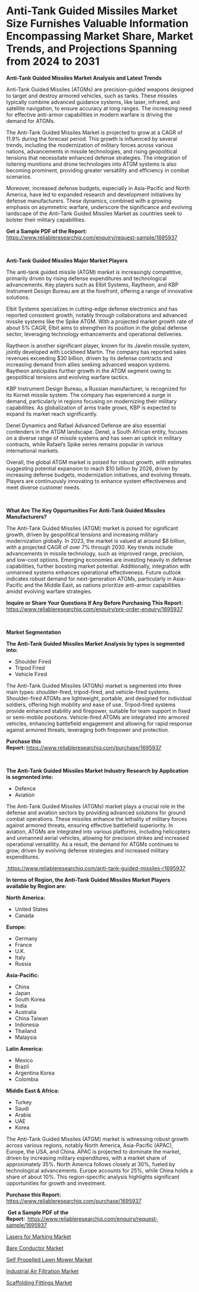 <p><h1>Anti-Tank Guided Missiles Market Size Furnishes Valuable Information Encompassing Market Share, Market Trends, and Projections Spanning from 2024 to 2031</h1></p><p><strong>Anti-Tank Guided Missiles Market Analysis and Latest Trends</strong></p>
<p><p>Anti-Tank Guided Missiles (ATGMs) are precision-guided weapons designed to target and destroy armored vehicles, such as tanks. These missiles typically combine advanced guidance systems, like laser, infrared, and satellite navigation, to ensure accuracy at long ranges. The increasing need for effective anti-armor capabilities in modern warfare is driving the demand for ATGMs.</p><p>The Anti-Tank Guided Missiles Market is projected to grow at a CAGR of 11.9% during the forecast period. This growth is influenced by several trends, including the modernization of military forces across various nations, advancements in missile technologies, and rising geopolitical tensions that necessitate enhanced defense strategies. The integration of loitering munitions and drone technologies into ATGM systems is also becoming prominent, providing greater versatility and efficiency in combat scenarios. </p><p>Moreover, increased defense budgets, especially in Asia-Pacific and North America, have led to expanded research and development initiatives by defense manufacturers. These dynamics, combined with a growing emphasis on asymmetric warfare, underscore the significance and evolving landscape of the Anti-Tank Guided Missiles Market as countries seek to bolster their military capabilities.</p></p>
<p><strong>Get a Sample PDF of the Report:&nbsp;</strong> <a href="https://www.reliableresearchiq.com/enquiry/request-sample/1695937?utm_campaign=1769&utm_medium=2&utm_source=Github&utm_content=ia&utm_term=19102024&utm_id=anti-tank-guided-missiles">https://www.reliableresearchiq.com/enquiry/request-sample/1695937</a></p>
<p>&nbsp;</p>
<p><strong>Anti-Tank Guided Missiles Major Market Players</strong></p>
<p><p>The anti-tank guided missile (ATGM) market is increasingly competitive, primarily driven by rising defense expenditures and technological advancements. Key players such as Elbit Systems, Raytheon, and KBP Instrument Design Bureau are at the forefront, offering a range of innovative solutions.</p><p>Elbit Systems specializes in cutting-edge defense electronics and has reported consistent growth, notably through collaborations and advanced missile systems like the Spike ATGM. With a projected market growth rate of about 5% CAGR, Elbit aims to strengthen its position in the global defense sector, leveraging technology enhancements and operational deliveries.</p><p>Raytheon is another significant player, known for its Javelin missile system, jointly developed with Lockheed Martin. The company has reported sales revenues exceeding $30 billion, driven by its defense contracts and increasing demand from allies seeking advanced weapon systems. Raytheon anticipates further growth in the ATGM segment owing to geopolitical tensions and evolving warfare tactics.</p><p>KBP Instrument Design Bureau, a Russian manufacturer, is recognized for its Kornet missile system. The company has experienced a surge in demand, particularly in regions focusing on modernizing their military capabilities. As globalization of arms trade grows, KBP is expected to expand its market reach significantly.</p><p>Denel Dynamics and Rafael Advanced Defense are also essential contenders in the ATGM landscape. Denel, a South African entity, focuses on a diverse range of missile systems and has seen an uptick in military contracts, while Rafael’s Spike series remains popular in various international markets.</p><p>Overall, the global ATGM market is poised for robust growth, with estimates suggesting potential expansion to reach $10 billion by 2026, driven by increasing defense budgets, modernization initiatives, and evolving threats. Players are continuously innovating to enhance system effectiveness and meet diverse customer needs.</p></p>
<p>&nbsp;</p>
<p><strong>What Are The Key Opportunities For Anti-Tank Guided Missiles Manufacturers?</strong></p>
<p><p>The Anti-Tank Guided Missiles (ATGM) market is poised for significant growth, driven by geopolitical tensions and increasing military modernization globally. In 2023, the market is valued at around $8 billion, with a projected CAGR of over 7% through 2030. Key trends include advancements in missile technology, such as improved range, precision, and low-cost options. Emerging economies are investing heavily in defense capabilities, further boosting market potential. Additionally, integration with unmanned systems enhances operational effectiveness. Future outlook indicates robust demand for next-generation ATGMs, particularly in Asia-Pacific and the Middle East, as nations prioritize anti-armor capabilities amidst evolving warfare strategies.</p></p>
<p><strong>Inquire or Share Your Questions If Any Before Purchasing This Report:</strong> <a href="https://www.reliableresearchiq.com/enquiry/pre-order-enquiry/1695937?utm_campaign=1769&utm_medium=2&utm_source=Github&utm_content=ia&utm_term=19102024&utm_id=anti-tank-guided-missiles">https://www.reliableresearchiq.com/enquiry/pre-order-enquiry/1695937</a></p>
<p>&nbsp;</p>
<p><strong>Market Segmentation</strong></p>
<p><strong>The Anti-Tank Guided Missiles Market Analysis by types is segmented into:</strong></p>
<p><ul><li>Shoulder Fired</li><li>Tripod Fired</li><li>Vehicle Fired</li></ul></p>
<p><p>The Anti-Tank Guided Missiles (ATGMs) market is segmented into three main types: shoulder-fired, tripod-fired, and vehicle-fired systems. Shoulder-fired ATGMs are lightweight, portable, and designed for individual soldiers, offering high mobility and ease of use. Tripod-fired systems provide enhanced stability and firepower, suitable for team support in fixed or semi-mobile positions. Vehicle-fired ATGMs are integrated into armored vehicles, enhancing battlefield engagement and allowing for rapid response against armored threats, leveraging both firepower and protection.</p></p>
<p><strong>Purchase this Report:&nbsp;</strong><a href="https://www.reliableresearchiq.com/purchase/1695937?utm_campaign=1769&utm_medium=2&utm_source=Github&utm_content=ia&utm_term=19102024&utm_id=anti-tank-guided-missiles">https://www.reliableresearchiq.com/purchase/1695937</a></p>
<p>&nbsp;</p>
<p><strong>The Anti-Tank Guided Missiles Market Industry Research by Application is segmented into:</strong></p>
<p><ul><li>Defence</li><li>Aviation</li></ul></p>
<p><p>The Anti-Tank Guided Missiles (ATGMs) market plays a crucial role in the defense and aviation sectors by providing advanced solutions for ground combat operations. These missiles enhance the lethality of military forces against armored threats, ensuring effective battlefield superiority. In aviation, ATGMs are integrated into various platforms, including helicopters and unmanned aerial vehicles, allowing for precision strikes and increased operational versatility. As a result, the demand for ATGMs continues to grow, driven by evolving defense strategies and increased military expenditures.</p></p>
<p><a href="https://www.reliableresearchiq.com/anti-tank-guided-missiles-r1695937?utm_campaign=1769&utm_medium=2&utm_source=Github&utm_content=ia&utm_term=19102024&utm_id=anti-tank-guided-missiles">&nbsp;https://www.reliableresearchiq.com/anti-tank-guided-missiles-r1695937</a></p>
<p><strong>In terms of Region, the Anti-Tank Guided Missiles Market Players available by Region are:</strong></p>
<p>
    <p> <strong> North America: </strong>
        <ul>
            <li>United States</li>
            <li>Canada</li>
        </ul>
        </p> 
    <p> <strong> Europe: </strong>
        <ul>
            <li>Germany</li>
            <li>France</li>
            <li>U.K.</li>
            <li>Italy</li>
            <li>Russia</li>
        </ul>
        </p> 
    <p> <strong> Asia-Pacific: </strong>
        <ul>
            <li>China</li>
            <li>Japan</li>
            <li>South Korea</li>
            <li>India</li>
            <li>Australia</li>
            <li>China Taiwan</li>
            <li>Indonesia</li>
            <li>Thailand</li>
            <li>Malaysia</li>
        </ul>
        </p> 
    <p> <strong> Latin America: </strong>
        <ul>
            <li>Mexico</li>
            <li>Brazil</li>
            <li>Argentina Korea</li>
            <li>Colombia</li>
        </ul>
        </p> 
    <p> <strong> Middle East & Africa: </strong>
        <ul>
            <li>Turkey</li>
            <li>Saudi</li>
            <li>Arabia</li>
            <li>UAE</li>
            <li>Korea</li>
        </ul>
    </p>
    </p>
<p><p>The Anti-Tank Guided Missiles (ATGM) market is witnessing robust growth across various regions, notably North America, Asia-Pacific (APAC), Europe, the USA, and China. APAC is projected to dominate the market, driven by increasing military expenditures, with a market share of approximately 35%. North America follows closely at 30%, fueled by technological advancements. Europe accounts for 25%, while China holds a share of about 10%. This region-specific analysis highlights significant opportunities for growth and investment.</p></p>
<p><strong>Purchase this Report: </strong><a href="https://www.reliableresearchiq.com/purchase/1695937?utm_campaign=1769&utm_medium=2&utm_source=Github&utm_content=ia&utm_term=19102024&utm_id=anti-tank-guided-missiles">https://www.reliableresearchiq.com/purchase/1695937</a></p>
<p>&nbsp;<strong>Get a Sample PDF of the Report:&nbsp;&nbsp;</strong><a href="https://www.reliableresearchiq.com/enquiry/request-sample/1695937?utm_campaign=1769&utm_medium=2&utm_source=Github&utm_content=ia&utm_term=19102024&utm_id=anti-tank-guided-missiles">https://www.reliableresearchiq.com/enquiry/request-sample/1695937</a></p>
<p><strong></strong></p>
<p><p><a href="https://www.linkedin.com/pulse/lasers-marking-market-size-share-analysis-growth-trends-forecast-jck6f?utm_campaign=1769&utm_medium=2&utm_source=Github&utm_content=ia&utm_term=19102024&utm_id=anti-tank-guided-missiles">Lasers for Marking Market</a></p><p><a href="https://github.com/AngelaWalsh696/Market-Research-Report-List-1/blob/main/bare-conductor-market.md?utm_campaign=1769&utm_medium=2&utm_source=Github&utm_content=ia&utm_term=19102024&utm_id=anti-tank-guided-missiles">Bare Conductor Market</a></p><p><a href="https://www.linkedin.com/pulse/emerging-trends-self-propelled-lawn-mower-market-global-outlook-q0pvf?utm_campaign=1769&utm_medium=2&utm_source=Github&utm_content=ia&utm_term=19102024&utm_id=anti-tank-guided-missiles">Self Propelled Lawn Mower Market</a></p><p><a href="https://www.linkedin.com/pulse/global-industrial-air-filtration-nexus-sector-confluences-regional-nua5f?utm_campaign=1769&utm_medium=2&utm_source=Github&utm_content=ia&utm_term=19102024&utm_id=anti-tank-guided-missiles">Industrial Air Filtration Market</a></p><p><a href="https://www.linkedin.com/pulse/navigating-scaffolding-fittings-market-expert-analysis-forecast-lbimf?utm_campaign=1769&utm_medium=2&utm_source=Github&utm_content=ia&utm_term=19102024&utm_id=anti-tank-guided-missiles">Scaffolding Fittings Market</a></p></p>